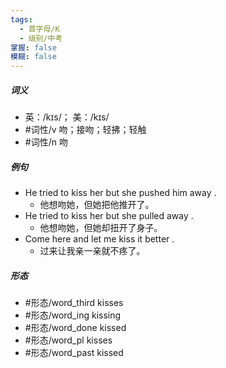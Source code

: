 ```yaml
---
tags:
  - 首字母/K
  - 级别/中考
掌握: false
模糊: false
---
```

##### 词义
- 英：/kɪs/； 美：/kɪs/
- #词性/v  吻；接吻；轻拂；轻触
- #词性/n  吻
##### 例句
- He tried to kiss her but she pushed him away .
	- 他想吻她，但她把他推开了。
- He tried to kiss her but she pulled away .
	- 他想吻她，但她却扭开了身子。
- Come here and let me kiss it better .
	- 过来让我亲一亲就不疼了。
##### 形态
- #形态/word_third kisses
- #形态/word_ing kissing
- #形态/word_done kissed
- #形态/word_pl kisses
- #形态/word_past kissed
